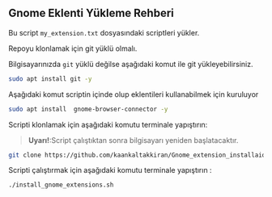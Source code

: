 ## Gnome Eklenti Yükleme Rehberi

Bu script `my_extension.txt` dosyasındaki scriptleri yükler.

Repoyu klonlamak için git yüklü olmalı.

Bilgisayarınızda `git` yüklü değilse aşağıdaki komut ile git yükleyebilirsiniz.

```bash
sudo apt install git -y
```

Aşağıdaki komut scriptin içinde olup eklentileri kullanabilmek için kuruluyor

```bash
sudo apt install  gnome-browser-connector -y
```

Scripti klonlamak için aşağıdaki komutu terminale yapıştırın:

> **Uyarı!**:Script çalıştıktan sonra bilgisayarı yeniden başlatacaktır.

```bash
git clone https://github.com/kaankaltakkiran/Gnome_extension_installaion.git && cd Gnome_extension_installaion
```

Scripti çalıştırmak için aşağıdaki komutu terminale yapıştırın :

```bash
./install_gnome_extensions.sh
```
